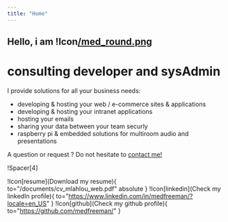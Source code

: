 ```yaml
---
title: "Home"
---
```


## Hello, i am !Icon[/med_round.png](Mehdi)

# consulting developer and sysAdmin

I provide solutions for all your business needs:
- developing & hosting your web / e-commerce sites & applications
- developing & hosting your intranet applications
- hosting your emails
- sharing your data between your team securly
- raspberry pi & embedded solutions for multiroom audio and presentations

A question or request ? Do not hesitate to [contact me!](/contact)

!Spacer[4]

!Icon[resume](Download my resume){ to="/documents/cv_mlahlou_web.pdf" absolute }
!Icon[linkedin](Check my linkedIn profile){ to="https://www.linkedin.com/in/medfreeman/?locale=en_US" }
!Icon[github](Check my github profile){ to="https://github.com/medfreeman/" }
